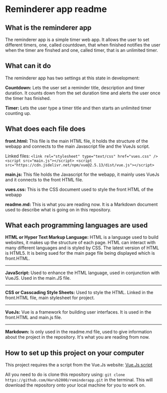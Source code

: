 # Reminderer app readme

## What is the reminderer app

The reminderer app is a simple timer web app. It allows the user to set different timers, one, called countdown, that when finished notifies the user when the timer are finshed and one, called timer, that is an unlimited timer.

## What can it do

The reminderer app has two settings at this state in development:

**Countdown:** Lets the user set a reminder title, description and timer duration. It counts down from the set duration time and alerts the user once the timer has finished.

**Timer:** Lets the user type a timer title and then starts an unlimited timer counting up.

## What does each file does

**front.html:** This file is the main HTML file, it holds the structure of the webapp and connects to the main Javascript file and the VueJs script.

Linked files: `<link rel="stylesheet" type="text/css" href="vues.css" /> <script src="main.js"></script> <script src="https://cdn.jsdelivr.net/npm/vue@2.5.13/dist/vue.js"></script>`

**main.js:** This file holds the Javascript for the webapp, it mainly uses VueJs and it connects to the front HTML file.

**vues.css:** This is the CSS document used to style the front HTML of the webapp

**readme.md:** This is what you are reading now. It is a Markdown document used to describe what is going on in this repository.

## What each programming languages are used

**HTML or Hyper Text Markup Language:** HTML is a language used to build websites, it makes up the structure of each page. HTML can interact with many different languages and is styled by CSS. The latest version of HTML is HTML5. It is being sued for the main page file being displayed which is front.HTML.

---

**JavaScript:** Used to enhance the HTML language, used in conjunction with VueJS. Used in the main.JS file.

---

**CSS or Casscading Style Sheets:** Used to style the HTML. Linked in the front.HTML file, main stylesheet for project.

---

**VueJs:** Vue is a framework for building user interfaces. It is used in the front.HTML and main.js file.

---

**Markdown:** Is only used in the readme.md file, used to give information about the project in the repository. It's what you are reading from now.

## How to set up this project on your computer

This project requires the a script from the Vue.Js website: [Vue.Js script](https://cdn.jsdelivr.net/npm/vue@2.5.13/dist/vue.js)

All you need to do is clone this repository using: `git clone https://github.com/Harvb2000/reminderapp.git` in the terminal. This will download the repository onto your local machine for you to work on.
